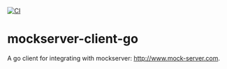 [![CI](https://github.com/gkech/mockserver-client-go/actions/workflows/ci.yaml/badge.svg)](https://github.com/gkech/mockserver-client-go/actions/workflows/ci.yaml)

# mockserver-client-go
A go client for integrating with mockserver: http://www.mock-server.com.
